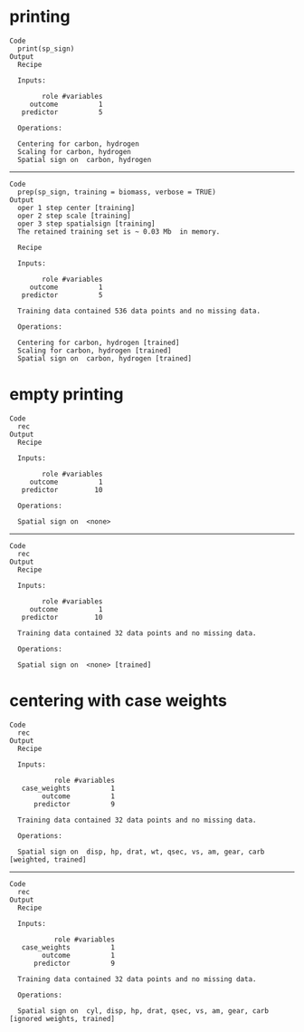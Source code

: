 # printing

    Code
      print(sp_sign)
    Output
      Recipe
      
      Inputs:
      
            role #variables
         outcome          1
       predictor          5
      
      Operations:
      
      Centering for carbon, hydrogen
      Scaling for carbon, hydrogen
      Spatial sign on  carbon, hydrogen

---

    Code
      prep(sp_sign, training = biomass, verbose = TRUE)
    Output
      oper 1 step center [training] 
      oper 2 step scale [training] 
      oper 3 step spatialsign [training] 
      The retained training set is ~ 0.03 Mb  in memory.
      
      Recipe
      
      Inputs:
      
            role #variables
         outcome          1
       predictor          5
      
      Training data contained 536 data points and no missing data.
      
      Operations:
      
      Centering for carbon, hydrogen [trained]
      Scaling for carbon, hydrogen [trained]
      Spatial sign on  carbon, hydrogen [trained]

# empty printing

    Code
      rec
    Output
      Recipe
      
      Inputs:
      
            role #variables
         outcome          1
       predictor         10
      
      Operations:
      
      Spatial sign on  <none>

---

    Code
      rec
    Output
      Recipe
      
      Inputs:
      
            role #variables
         outcome          1
       predictor         10
      
      Training data contained 32 data points and no missing data.
      
      Operations:
      
      Spatial sign on  <none> [trained]

# centering with case weights

    Code
      rec
    Output
      Recipe
      
      Inputs:
      
               role #variables
       case_weights          1
            outcome          1
          predictor          9
      
      Training data contained 32 data points and no missing data.
      
      Operations:
      
      Spatial sign on  disp, hp, drat, wt, qsec, vs, am, gear, carb [weighted, trained]

---

    Code
      rec
    Output
      Recipe
      
      Inputs:
      
               role #variables
       case_weights          1
            outcome          1
          predictor          9
      
      Training data contained 32 data points and no missing data.
      
      Operations:
      
      Spatial sign on  cyl, disp, hp, drat, qsec, vs, am, gear, carb [ignored weights, trained]

